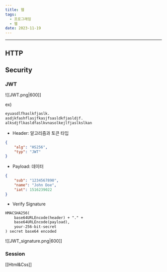 ```yaml
---
title: 웹
tags:
  - 프로그래밍
  - 웹
date: 2023-11-19
---
```

---






## HTTP















## Security

### JWT

![[JWT.png|600]]

ex)

```txt
eyuasdlfhaslkfjaslk.
asdjkfashflasjfkasjfsasldkfjasldjf.
alksdjflkasldfaslkvnasolkejlfjaslkslkan
```

- Header: 알고리즘과 토큰 타입

```json
{
	"alg": "HS256",
	"typ": "JWT"
}
```

- Payload: 데이터

```json
{
	"sub": "1234567890",
	"name": "John Doe",
	"iat": 1516239022
}
```

- Verify Signature

```txt
HMACSHA256(
	base64URLEncode(header) + "." +
	base64URLEncode(payload),
	your-256-bit-secret
) secret base64 encoded
```


![[JWT_signature.png|600]]



### Session








[[Html&Css]]